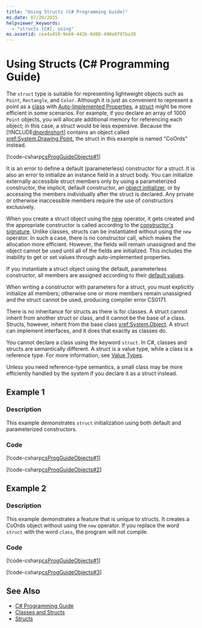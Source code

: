 ```yaml
---
title: "Using Structs (C# Programming Guide)"
ms.date: 07/20/2015
helpviewer_keywords: 
  - "structs [C#], using"
ms.assetid: cea4a459-9eb9-442b-8d08-490e0797ba38
---
```

# Using Structs (C# Programming Guide)
The `struct` type is suitable for representing lightweight objects such as `Point`, `Rectangle`, and `Color`. Although it is just as convenient to represent a point as a [class](../../../csharp/language-reference/keywords/class.md) with [Auto-Implemented Properties](../../../csharp/programming-guide/classes-and-structs/auto-implemented-properties.md), a [struct](../../../csharp/language-reference/keywords/struct.md) might be more efficient in some scenarios. For example, if you declare an array of 1000 `Point` objects, you will allocate additional memory for referencing each object; in this case, a struct would be less expensive. Because the [!INCLUDE[dnprdnshort](~/includes/dnprdnshort-md.md)] contains an object called <xref:System.Drawing.Point>, the struct in this example is named "CoOrds" instead.  
  
 [!code-csharp[csProgGuideObjects#1](../../../csharp/programming-guide/classes-and-structs/codesnippet/CSharp/using-structs_1.cs)]  
  
 It is an error to define a default (parameterless) constructor for a struct. It is also an error to initialize an instance field in a struct body. You can initialize externally accessible struct members only by using a parameterized constructor, the implicit, default constructor, an [object initializer](../../../csharp/programming-guide/classes-and-structs/object-and-collection-initializers.md), or by accessing the members individually after the struct is declared. Any private or otherwise inaccessible members require the use of constructors exclusively.
  
 When you create a struct object using the [new](../../../csharp/language-reference/keywords/new.md) operator, it gets created and the appropriate constructor is called according to the [constructor's signature](../../../csharp/programming-guide/classes-and-structs/constructors.md#constructor-syntax). Unlike classes, structs can be instantiated without using the `new` operator. In such a case, there is no constructor call, which makes the allocation more efficient. However, the fields will remain unassigned and the object cannot be used until all of the fields are initialized. This includes the inability to get or set values through auto-implemented properties.
 
 If you instantiate a struct object using the default, parameterless constructor, all members are assigned according to their [default values](../../../csharp/programming-guide/statements-expressions-operators/default-value-expressions.md).
  
 When writing a constructor with parameters for a struct, you must explicitly initialize all members; otherwise one or more members remain unassigned and the struct cannot be used, producing compiler error CS0171.  
  
 There is no inheritance for structs as there is for classes. A struct cannot inherit from another struct or class, and it cannot be the base of a class. Structs, however, inherit from the base class <xref:System.Object>. A struct can implement interfaces, and it does that exactly as classes do.  
  
 You cannot declare a class using the keyword `struct`. In C#, classes and structs are semantically different. A struct is a value type, while a class is a reference type. For more information, see [Value Types](../../../csharp/language-reference/keywords/value-types.md).  
  
 Unless you need reference-type semantics, a small class may be more efficiently handled by the system if you declare it as a struct instead.  
  
## Example 1  
  
### Description  
 This example demonstrates `struct` initialization using both default and parameterized constructors.  
  
### Code  
 [!code-csharp[csProgGuideObjects#1](../../../csharp/programming-guide/classes-and-structs/codesnippet/CSharp/using-structs_1.cs)]  
  
 [!code-csharp[csProgGuideObjects#2](../../../csharp/programming-guide/classes-and-structs/codesnippet/CSharp/using-structs_2.cs)]  
  
## Example 2  
  
### Description  
 This example demonstrates a feature that is unique to structs. It creates a CoOrds object without using the `new` operator. If you replace the word `struct` with the word `class`, the program will not compile.  
  
### Code  
 [!code-csharp[csProgGuideObjects#1](../../../csharp/programming-guide/classes-and-structs/codesnippet/CSharp/using-structs_1.cs)]  
  
 [!code-csharp[csProgGuideObjects#3](../../../csharp/programming-guide/classes-and-structs/codesnippet/CSharp/using-structs_3.cs)]  
  
## See Also

- [C# Programming Guide](../../../csharp/programming-guide/index.md)  
- [Classes and Structs](../../../csharp/programming-guide/classes-and-structs/index.md)  
- [Structs](../../../csharp/programming-guide/classes-and-structs/structs.md)
